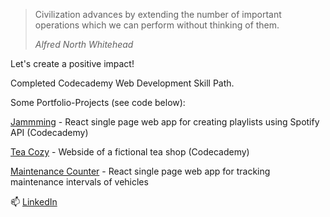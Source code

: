 

> Civilization advances by extending the number of important operations which we can perform without thinking of them. 
> 
> _Alfred North Whitehead_

Let's create a positive impact!


Completed Codecademy Web Development Skill Path.

Some Portfolio-Projects (see code below):

[Jammming](https://mr-t-durden.github.io/jammming/) - React single page web app for creating playlists using Spotify API (Codecademy)

[Tea Cozy](https://mr-t-durden.github.io/teacozy/) - Webside of a fictional tea shop (Codecademy)

[Maintenance Counter](https://mr-t-durden.github.io/maintenance-counter/) - React single page web app for tracking maintenance intervals of vehicles 

📫 [LinkedIn](https://linkedin.com/in/FabianFietze)

<!---
mr-t-Durden/mr-t-Durden is a ✨ special ✨ repository because its `README.md` (this file) appears on your GitHub profile.
You can click the Preview link to take a look at your changes.
--->
